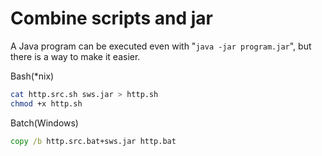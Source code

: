 # Combine scripts and jar
A Java program can be executed even with "`java -jar program.jar`", but there is a way to make it easier.

Bash(*nix)
```bash
cat http.src.sh sws.jar > http.sh
chmod +x http.sh
```

Batch(Windows)
```bat
copy /b http.src.bat+sws.jar http.bat
```
